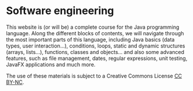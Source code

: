 # Software engineering

This website is (or will be) a complete course for the Java programming language. Along the different blocks of contents, we will navigate through the most important parts of this language, including Java basics (data types, user interaction...), conditions, loops, static and dynamic structures (arrays, lists...), functions, classes and objects... and also some advanced features, such as file management, dates, regular expressions, unit testing, JavaFX applications and much more.

The use of these materials is subject to a Creative Commons License <a target="_blank" href="https://creativecommons.org/licenses/by-nc/4.0/">CC BY-NC</a>.
    